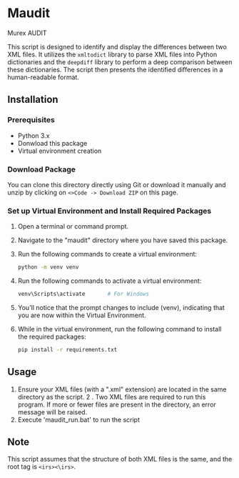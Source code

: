 # Maudit
Murex AUDIT

This script is designed to identify and display the differences between two XML files. It utilizes the `xmltodict` library to parse XML files into Python dictionaries and the `deepdiff` library to perform a deep comparison between these dictionaries. The script then presents the identified differences in a human-readable format.


## Installation

### Prerequisites
- Python 3.x
- Donwload this package
- Virtual environment creation

### Download Package
You can clone this directory directly using Git or download it manually and unzip by clicking on `<>Code -> Download ZIP` on this page.

### Set up Virtual Environment and Install Required Packages
1. Open a terminal or command prompt.
2. Navigate to the "maudit" directory where you have saved this package.
3. Run the following commands to create a virtual environment:
   ```bash
   python -m venv venv
4. Run the following commands to activate a virtual environment:
   ```bash
   venv\Scripts\activate       # For Windows
5. You'll notice that the prompt changes to include (venv), indicating that you are now within the Virtual Environment.
5. While in the virtual environment, run the following command to install the required packages:

   ```bash
   pip install -r requirements.txt
## Usage
1. Ensure your XML files (with a ".xml" extension) are located in the same directory as the script.
2 . Two XML files are required to run this program. If more or fewer files are present in the directory, an error message will be raised.
3. Execute 'maudit_run.bat' to run the script

## Note
This script assumes that the structure of both XML files is the same, and the root tag is `<irs><\irs>`.
